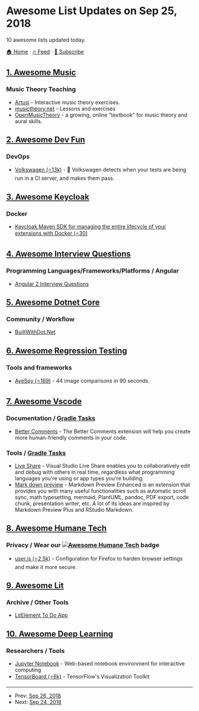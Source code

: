 # Awesome List Updates on Sep 25, 2018

10 awesome lists updated today.

[🏠 Home](/README.md) · [🔥 Feed](https://test.trackawesomelist.com/feed.xml) · [📮 Subscribe](https://trackawesomelist.us17.list-manage.com/subscribe?u=d2f0117aa829c83a63ec63c2f&id=36a103854c)



## [1. Awesome Music](/content/ciconia/awesome-music/README.md)

### Music Theory Teaching

*   [Artusi](https://www.artusi.xyz) - Interactive music theory exercises.
*   [musictheory.net](https://www.musictheory.net) - Lessons and exercises
*   [OpenMusicTheory](http://openmusictheory.com/) - a growing, online "textbook" for music theory and aural skills.

## [2. Awesome Dev Fun](/content/mislavcimpersak/awesome-dev-fun/README.md)

### DevOps

*   [Volkswagen (⭐13k)](https://github.com/auchenberg/volkswagen) - 🙈 Volkswagen detects when your tests are being run in a CI server, and makes them pass.

## [3. Awesome Keycloak](/content/thomasdarimont/awesome-keycloak/README.md)

### Docker

*   [Keycloak Maven SDK for managing the entire lifecycle of your extensions with Docker (⭐30)](https://github.com/OpenPj/keycloak-docker-quickstart)

## [4. Awesome Interview Questions](/content/DopplerHQ/awesome-interview-questions/README.md)

### Programming Languages/Frameworks/Platforms / Angular

*   [Angular 2 Interview Questions](https://www.onlineinterviewquestions.com/angular2-interview-questions/)

## [5. Awesome Dotnet Core](/content/thangchung/awesome-dotnet-core/README.md)

### Community / Workflow

*   [BuiltWithDot.Net](https://builtwithdot.net)

## [6. Awesome Regression Testing](/content/mojoaxel/awesome-regression-testing/README.md)

### Tools and frameworks

*   [AyeSpy (⭐169)](https://github.com/newsuk/ayespy) - 44 image comparisons in 90 seconds.

## [7. Awesome Vscode](/content/viatsko/awesome-vscode/README.md)

### Documentation / [Gradle Tasks](https://marketplace.visualstudio.com/items?itemName=richardwillis.vscode-gradle)

*   [Better Comments](https://marketplace.visualstudio.com/items?itemName=aaron-bond.better-comments) - The Better Comments extension will help you create more human-friendly comments in your code.

### Tools / [Gradle Tasks](https://marketplace.visualstudio.com/items?itemName=richardwillis.vscode-gradle)

*   [Live Share](https://marketplace.visualstudio.com/items?itemName=MS-vsliveshare.vsliveshare) - Visual Studio Live Share enables you to collaboratively edit and debug with others in real time, regardless what programming languages you're using or app types you're building.
*   [Mark down preview](https://marketplace.visualstudio.com/items?itemName=shd101wyy.markdown-preview-enhanced) - Markdown Preview Enhanced is an extension that provides you with many useful functionalities such as automatic scroll sync, math typesetting, mermaid, PlantUML, pandoc, PDF export, code chunk, presentation writer, etc. A lot of its ideas are inspired by Markdown Preview Plus and RStudio Markdown.

## [8. Awesome Humane Tech](/content/humanetech-community/awesome-humane-tech/README.md)

### Privacy / Wear our   [![Awesome Humane Tech](https://raw.githubusercontent.com/humanetech-community/awesome-humane-tech/main/humane-tech-badge.svg?sanitize=true)](https://github.com/humanetech-community/awesome-humane-tech)   badge

*   [user.js (⭐2.5k)](https://github.com/pyllyukko/user.js) - Configuration for Firefox to harden browser settings and make it more secure.

## [9. Awesome Lit](/content/web-padawan/awesome-lit/README.md)

### Archive / Other Tools

*   [LitElement To Do App](https://medium.com/@westbrook/litelement-to-do-app-1e08a31707a4)

## [10. Awesome Deep Learning](/content/ChristosChristofidis/awesome-deep-learning/README.md)

### Researchers / Tools

*   [Jupyter Notebook](http://jupyter.org) - Web-based notebook environment for interactive computing
*   [TensorBoard (⭐6k)](https://github.com/tensorflow/tensorboard) - TensorFlow's Visualization Toolkit

---

- Prev: [Sep 26, 2018](/content/2018/09/26/README.md)
- Next: [Sep 24, 2018](/content/2018/09/24/README.md)